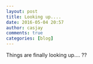 ```yaml
---
layout: post
title: Looking up....
date: 2016-05-04 20:57
author: casjay
comments: true
categories: [blog]
---
```


Things are finally looking up.... ??  
